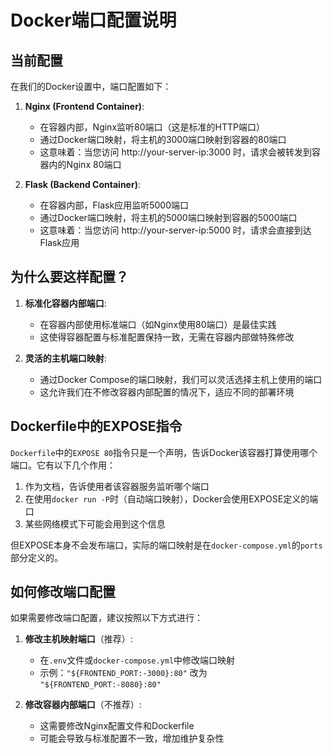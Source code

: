 # Docker端口配置说明

## 当前配置

在我们的Docker设置中，端口配置如下：

1. **Nginx (Frontend Container)**:
   - 在容器内部，Nginx监听80端口（这是标准的HTTP端口）
   - 通过Docker端口映射，将主机的3000端口映射到容器的80端口
   - 这意味着：当您访问 http://your-server-ip:3000 时，请求会被转发到容器内的Nginx 80端口

2. **Flask (Backend Container)**:
   - 在容器内部，Flask应用监听5000端口
   - 通过Docker端口映射，将主机的5000端口映射到容器的5000端口
   - 这意味着：当您访问 http://your-server-ip:5000 时，请求会直接到达Flask应用

## 为什么要这样配置？

1. **标准化容器内部端口**:
   - 在容器内部使用标准端口（如Nginx使用80端口）是最佳实践
   - 这使得容器配置与标准配置保持一致，无需在容器内部做特殊修改

2. **灵活的主机端口映射**:
   - 通过Docker Compose的端口映射，我们可以灵活选择主机上使用的端口
   - 这允许我们在不修改容器内部配置的情况下，适应不同的部署环境

## Dockerfile中的EXPOSE指令

`Dockerfile`中的`EXPOSE 80`指令只是一个声明，告诉Docker该容器打算使用哪个端口。它有以下几个作用：

1. 作为文档，告诉使用者该容器服务监听哪个端口
2. 在使用`docker run -P`时（自动端口映射），Docker会使用EXPOSE定义的端口
3. 某些网络模式下可能会用到这个信息

但EXPOSE本身不会发布端口，实际的端口映射是在`docker-compose.yml`的`ports`部分定义的。

## 如何修改端口配置

如果需要修改端口配置，建议按照以下方式进行：

1. **修改主机映射端口**（推荐）:
   - 在`.env`文件或`docker-compose.yml`中修改端口映射
   - 示例：`"${FRONTEND_PORT:-3000}:80"` 改为 `"${FRONTEND_PORT:-8080}:80"`

2. **修改容器内部端口**（不推荐）:
   - 这需要修改Nginx配置文件和Dockerfile
   - 可能会导致与标准配置不一致，增加维护复杂性
